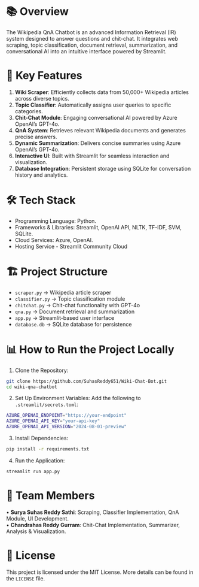# 📚 Overview

The Wikipedia QnA Chatbot is an advanced Information Retrieval (IR) system designed to answer questions and chit-chat. It integrates web scraping, topic classification, document retrieval, summarization, and conversational AI into an intuitive interface powered by Streamlit.

# 🚀 Key Features
1.	**Wiki Scraper**: Efficiently collects data from 50,000+ Wikipedia articles across diverse topics.
2.	**Topic Classifier**: Automatically assigns user queries to specific categories.
3.	**Chit-Chat Module**: Engaging conversational AI powered by Azure OpenAI’s GPT-4o.
4.	**QnA System**: Retrieves relevant Wikipedia documents and generates precise answers.
5.	**Dynamic Summarization**: Delivers concise summaries using Azure OpenAI’s GPT-4o.
6.	**Interactive UI**: Built with Streamlit for seamless interaction and visualization.
7.	**Database Integration**: Persistent storage using SQLite for conversation history and analytics.

# 🛠️ Tech Stack
- Programming Language: Python.
- Frameworks & Libraries: Streamlit, OpenAI API, NLTK, TF-IDF, SVM, SQLite.
- Cloud Services: Azure, OpenAI.
- Hosting Service - Streamlit Community Cloud

# 🏗️ Project Structure
- `scraper.py` → Wikipedia article scraper  
- `classifier.py` → Topic classification module  
- `chitchat.py` → Chit-chat functionality with GPT-4o  
- `qna.py` → Document retrieval and summarization  
- `app.py` → Streamlit-based user interface  
- `database.db` → SQLite database for persistence

# 📊 How to Run the Project Locally
1.	Clone the Repository:
   ```bash
  git clone https://github.com/SuhasReddy651/Wiki-Chat-Bot.git
  cd wiki-qna-chatbot
```
2.	Set Up Environment Variables:
Add the following to `.streamlit/secrets.toml`:
```bash
AZURE_OPENAI_ENDPOINT="https://your-endpoint"
AZURE_OPENAI_API_KEY="your-api-key"
AZURE_OPENAI_API_VERSION="2024-08-01-preview"
```

3. Install Dependencies:
```bash
pip install -r requirements.txt
```

4. Run the Application:
```bash
streamlit run app.py
```

# 🧠 Team Members
•	**Surya Suhas Reddy Sathi**: Scraping, Classifier Implementation, QnA Module, UI Development.  
•	**Chandrahas Reddy Gurram**: Chit-Chat Implementation, Summarizer, Analysis & Visualization.


# 📄 License
This project is licensed under the MIT License. More details can be found in the `LICENSE` file.
